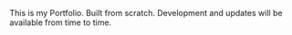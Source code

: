This is my Portfolio. Built from scratch. Development and updates will be available from time to time.
